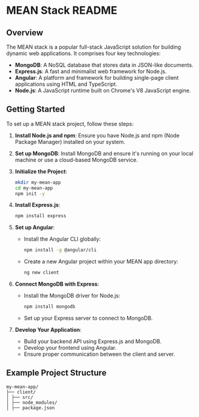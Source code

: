 # MEAN Stack README

## Overview

The MEAN stack is a popular full-stack JavaScript solution for building dynamic web applications. It comprises four key technologies:

- **MongoDB**: A NoSQL database that stores data in JSON-like documents.
- **Express.js**: A fast and minimalist web framework for Node.js.
- **Angular**: A platform and framework for building single-page client applications using HTML and TypeScript.
- **Node.js**: A JavaScript runtime built on Chrome's V8 JavaScript engine.

## Getting Started

To set up a MEAN stack project, follow these steps:

1. **Install Node.js and npm**: Ensure you have Node.js and npm (Node Package Manager) installed on your system.

2. **Set up MongoDB**: Install MongoDB and ensure it's running on your local machine or use a cloud-based MongoDB service.

3. **Initialize the Project**:

   ```bash
   mkdir my-mean-app
   cd my-mean-app
   npm init -y
   ```

4. **Install Express.js**:

   ```bash
   npm install express
   ```

5. **Set up Angular**:

   - Install the Angular CLI globally:
     ```bash
     npm install -g @angular/cli
     ```
   - Create a new Angular project within your MEAN app directory:
     ```bash
     ng new client
     ```

6. **Connect MongoDB with Express**:

   - Install the MongoDB driver for Node.js:
     ```bash
     npm install mongodb
     ```
   - Set up your Express server to connect to MongoDB.

7. **Develop Your Application**:
   - Build your backend API using Express.js and MongoDB.
   - Develop your frontend using Angular.
   - Ensure proper communication between the client and server.

## Example Project Structure

```
my-mean-app/
├── client/
│ ├── src/
│ ├── node_modules/
│ ├── package.json
```
